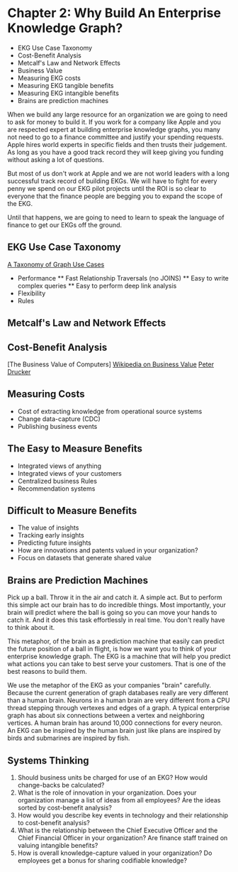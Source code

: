 # Chapter 2: Why Build An Enterprise Knowledge Graph?

* EKG Use Case Taxonomy
* Cost-Benefit Analysis
* Metcalf's Law and Network Effects
* Business Value
* Measuring EKG costs
* Measuring EKG tangible benefits
* Measuring EKG intangible benefits
* Brains are prediction machines

When we build any large resource for an organization we are going to need to ask for money to build it.  If you work for a company like Apple and you are respected expert at building enterprise knowledge graphs, you many not need to go to a finance committee and justify your spending requests.  Apple hires world experts in specific fields and then trusts their judgement.  As long as you have a good track record they will keep giving you funding without asking a lot of questions.

But most of us don't work at Apple and we are not world leaders with a long successful track record of building EKGs.  We will have to fight for every penny we spend on our EKG pilot projects until the ROI is so clear to everyone that the finance people are begging you to expand the scope of the EKG.

Until that happens, we are going to need to learn to speak the language of finance to get our EKGs off the ground.

## EKG Use Case Taxonomy

[A Taxonomy of Graph Use Cases](https://dmccreary.medium.com/a-taxonomy-of-graph-use-cases-2ba34618cf78)

* Performance
    ** Fast Relationship Traversals (no JOINS)
    ** Easy to write complex queries
    ** Easy to perform deep link analysis
* Flexibility
* Rules

## Metcalf's Law and Network Effects

## Cost-Benefit Analysis

[The Business Value of Computers]
[Wikipedia on Business Value](https://en.wikipedia.org/wiki/Business_value)
[Peter Drucker](https://en.wikipedia.org/wiki/Peter_Drucker)
[](https://en.wikipedia.org/wiki/Michael_Porter)

## Measuring Costs

* Cost of extracting knowledge from operational source systems
* Change data-capture (CDC)
* Publishing business events

## The Easy to Measure Benefits

* Integrated views of anything
* Integrated views of your customers
* Centralized business Rules
* Recommendation systems

## Difficult to Measure Benefits

* The value of insights
* Tracking early insights
* Predicting future insights
* How are innovations and patents valued in your organization?
* Focus on datasets that generate shared value

## Brains are Prediction Machines

Pick up a ball.  Throw it in the air and catch it.  A simple act.  But to perform this simple act our brain has to do incredible things.  Most importantly, your brain will predict where the ball is going so you can move your hands to catch it.  And it does this task effortlessly in real time.  You don't really have to think about it.

This metaphor, of the brain as a prediction machine that easily can predict the future position of a ball in flight, is how we want you to think of your enterprise knowledge graph.  The EKG is a machine that will help you predict what actions you can take to best serve your customers.  That is one of the best reasons to build them.

We use the metaphor of the EKG as your companies "brain" carefully.  Because the current generation of graph databases really are very different than a human brain.  Neurons in a human brain are very different from a CPU thread stepping through vertexes and edges of a graph.  A typical enterprise graph has about six connections between a vertex and neighboring vertices.  A human brain has around 10,000 connections for every neuron.  An EKG can be inspired by the human brain just like plans are inspired by birds and submarines are inspired by fish.

## Systems Thinking

1. Should business units be charged for use of an EKG?  How would change-backs be calculated?
2. What is the role of innovation in your organization.  Does your organization manage a list of ideas from all employees?  Are the ideas sorted by cost-benefit analysis?
3. How would you describe key events in technology and their relationship to cost-benefit analysis?
4. What is the relationship between the Chief Executive Officer and the Chief Financial Officer in your organization?  Are finance staff trained on valuing intangible benefits?
5. How is overall knowledge-capture valued in your organization?  Do employees get a bonus for sharing codifiable knowledge?


